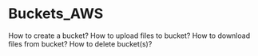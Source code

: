# Buckets_AWS
How to create a bucket? How to upload files to bucket? How to download files from bucket? How to delete bucket(s)?

